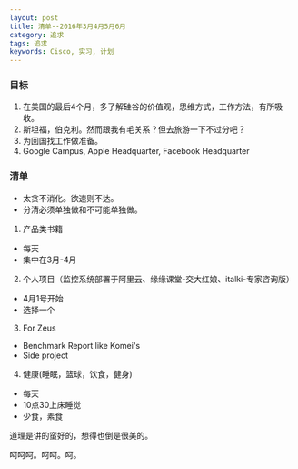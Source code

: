 ```yaml
---
layout: post
title: 清单--2016年3月4月5月6月
category: 追求
tags: 追求
keywords: Cisco, 实习, 计划
---
```


### 目标

1. 在美国的最后4个月，多了解硅谷的价值观，思维方式，工作方法，有所吸收。
2. 斯坦福，伯克利。然而跟我有毛关系？但去旅游一下不过分吧？
3. 为回国找工作做准备。
4. Google Campus, Apple Headquarter, Facebook Headquarter


### 清单

- 太贪不消化。欲速则不达。
- 分清必须单独做和不可能单独做。

1. 产品类书籍
  - 每天
  - 集中在3月-4月

2. 个人项目（监控系统部署于阿里云、缘缘课堂-交大红娘、italki-专家咨询版）
  - 4月1号开始
  - 选择一个

3. For Zeus
  - Benchmark Report like Komei's
  - Side project

4. 健康(睡眠，篮球，饮食，健身)
  - 每天
  - 10点30上床睡觉
  - 少食，素食

道理是讲的蛮好的，想得也倒是很美的。

呵呵呵。呵呵。呵。

